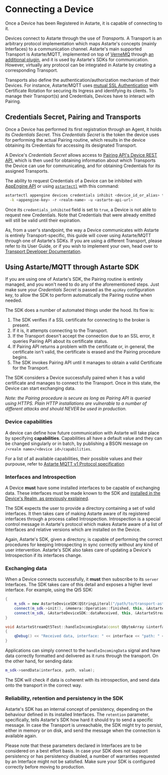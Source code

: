 # Connecting a Device

Once a Device has been Registered in Astarte, it is capable of connecting to it.

Devices connect to Astarte through the use of *Transports*. A Transport is an arbitrary protocol
implementation which maps Astarte's concepts (mainly Interfaces) to a communication channel.
Astarte's main supported Transport is Astarte/MQTT, implemented on top of
[VerneMQ](https://github.com/erlio/vernemq) through [an additional
plugin](https://github.com/astarte-platform/astarte_vmq_plugin), and it is used by Astarte's SDKs
for communication. However, virtually any protocol can be integrated in Astarte by creating a
corresponding Transport.

Transports also define the authentication/authorization mechanism of their Devices. For instance,
Astarte/MQTT uses [mutual SSL Authentication](https://en.wikipedia.org/wiki/Mutual_authentication)
with Certificate Rotation for securing its Ingress and identifying its clients. To manage their
Transport(s) and Credentials, Devices have to interact with Pairing.

## Credentials Secret, Pairing and Transports

Once a Device has performed its first registration through an Agent, it holds its *Credentials
Secret*. This *Credentials Secret* is the token the device uses for performing the actual Pairing
routine, which results in the device obtaining its Credentials for accessing its designated
Transport.

A Device's *Credentials Secret* allows access to [Pairing API's Device REST
API](https://docs.astarte-platform.org/astarte/1.1/api/?urls.primaryName=Pairing%20API#/device),
which is then used for obtaining information about which Transports the Device can use for
communicating, and for obtaining Credentials for its assigned Transports.

The ability to request Credentials of a Device can be inhibited with [AppEngine
API](https://docs.astarte-platform.org/astarte/1.1/api/#/device/updateDeviceStatus) or using
[`astartectl`](https://github.com/astarte-platform/astartectl) with this command:

```bash
astartectl appengine devices credentials inhibit <device_id_or_alias> true \
  -k <appengine-key> -r <realm-name> -u <astarte-api-url>
```

Once its `credentials_inhibited` field is set to `true`, a Device is not able to request new
Credentials. Note that Credentials that were already emitted will still be valid until their
expiration.

As, from a user's standpoint, the way a Device communicates with Astarte is entirely
Transport-specific, this guide will cover using Astarte/MQTT through one of Astarte's SDKs. If you
are using a different Transport, please refer to its User Guide, or if you wish to implement your
own, head over to [Transport Developer Documentation]().

## Using Astarte/MQTT through Astarte SDK

If you are using one of Astarte's SDK, the Pairing routine is entirely managed, and you won't need
to do any of the aforementioned steps. Just make sure your *Credentials Secret* is passed as the
`apiKey` configuration key, to allow the SDK to perform automatically the Pairing routine when
needed.

The SDK does a number of automated things under the hood. Its flow is:

1. The SDK verifies if a SSL certificate for connecting to the broker is present.
2. If it is, it attempts connecting to the Transport.
3. If the Transport doesn't accept the connection due to an SSL error, it queries Pairing API about
   its certificate status.
4. If Pairing API returns a problem with the certificate or, in general, the certificate isn't
   valid, the certificate is erased and the Pairing procedure begins.
5. The SDK invokes Pairing API until it manages to obtain a valid Certificate for the Transport.

The SDK considers a Device successfully paired when it has a valid certificate and manages to
connect to the Transport. Once in this state, the Device can start exchanging data.

*Note: the Pairing procedure is secure as long as Pairing API is queried using HTTPS. Plain HTTP
installations are vulnerable to a number of different attacks and should NEVER be used in
production.*

### Device capabilities

A device can define how future communication with Astarte will take place by
specifying **capabilities**. Capabilities all have a default value and they can
be changed singularly or in batch, by publishing a BSON message on `/<realm
name>/<device id>/capabilities`.

For a list of all available capabilities, their possible values and their
purpouse, refer to [Astarte MQTT v1 Protocol
specification](080-mqtt-v1-protocol.md#device-capabilities)

### Interfaces and Introspection

A Device **must** have some installed interfaces to be capable of exchanging data. These interfaces
must be made known to the SDK and [installed in the Device's Realm, as previously
explained](030-manage_interfaces.html#realm-vs-device-interface-relationship).

The SDK expects the user to provide a directory containing a set of valid interfaces. It then takes
care of making Astarte aware of its registered interfaces through a process called Introspection.
Introspection is a special control message in Astarte's protocol which makes Astarte aware of a list
of Interfaces and relative versions which are installed on the Device.

Again, Astarte's SDK, given a directory, is capable of performing the correct procedures for keeping
Introspecting in sync correctly without any kind of user intervention. Astarte's SDK also takes care
of updating a Device's Introspection if its interfaces change.

### Exchanging data

When a Device connects successfully, it **must** then subscribe to its `server` Interfaces. The SDK
takes care of this detail and exposes a higher level interface. For example, using the Qt5 SDK:

```c++
{
    m_sdk = new AstarteDeviceSDK(QStringLiteral("/path/to/transport-astarte.conf"), QStringLiteral("/path/to/interfaces"), deviceId);
    connect(m_sdk->init(), &Hemera::Operation::finished, this, &AstarteStreamQt5Test::checkInitResult);
    connect(m_sdk, &AstarteDeviceSDK::dataReceived, this, &AstarteStreamQt5Test::handleIncomingData);
}

void AstarteStreamQt5Test::handleIncomingData(const QByteArray &interface, const QByteArray &path, const QVariant &value)
{
    qDebug() << "Received data, interface: " << interface << "path: " << path << ", value: " << value << ", Qt type name: " << value.typeName();
}
```

Applications can simply connect to the `handleIncomingData` signal and have data correctly formatted
and delivered as it runs through the transport. On the other hand, for sending data:

```c++
m_sdk->sendData(interface, path, value);
```

The SDK will check if data is coherent with its introspection, and send data onto the transport in
the correct way.

### Reliability, retention and persistency in the SDK

Astarte's SDK has an internal concept of persistency, depending on the behaviour defined in its
installed Interfaces. The `retention` parameter, specifically, tells Astarte's SDK how hard it
should try to send a specific message. In case the Transport is unreachable, the SDK might try to
persist, either in memory or on disk, and send the message when the connection is available again.

Please note that these parameters declared in Interfaces are to be considered on a best effort
basis. In case your SDK does not support persistency or has persistency disabled, a number of
warranties requested by an Interface might not be satisfied. Make sure your SDK is configured
correctly before moving to production.
